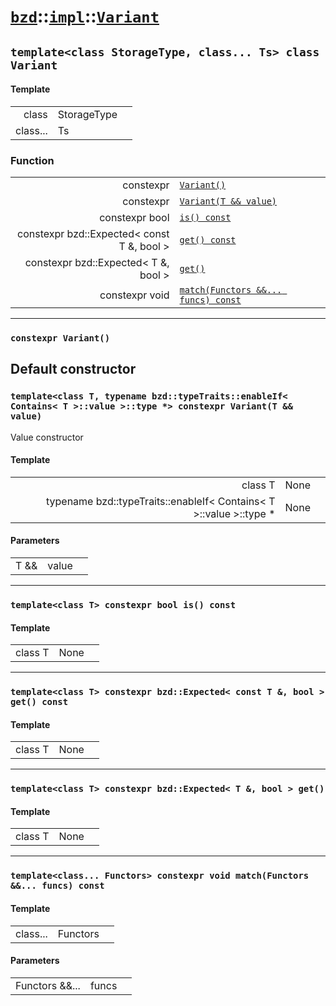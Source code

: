 # [`bzd`](../../../index.md)::[`impl`](../../index.md)::[`Variant`](../index.md)

## `template<class StorageType, class... Ts> class Variant`

#### Template
||||
|---:|:---|:---|
|class|StorageType||
|class...|Ts||
### Function
||||
|---:|:---|:---|
|constexpr|[`Variant()`](./index.md)||
|constexpr|[`Variant(T && value)`](./index.md)||
|constexpr bool|[`is() const`](./index.md)||
|constexpr bzd::Expected< const T &, bool >|[`get() const`](./index.md)||
|constexpr bzd::Expected< T &, bool >|[`get()`](./index.md)||
|constexpr void|[`match(Functors &&... funcs) const`](./index.md)||
------
### `constexpr Variant()`
Default constructor
------
### `template<class T, typename bzd::typeTraits::enableIf< Contains< T >::value >::type *> constexpr Variant(T && value)`
Value constructor
#### Template
||||
|---:|:---|:---|
|class T|None||
|typename bzd::typeTraits::enableIf< Contains< T >::value >::type *|None||
#### Parameters
||||
|---:|:---|:---|
|T &&|value||
------
### `template<class T> constexpr bool is() const`

#### Template
||||
|---:|:---|:---|
|class T|None||
------
### `template<class T> constexpr bzd::Expected< const T &, bool > get() const`

#### Template
||||
|---:|:---|:---|
|class T|None||
------
### `template<class T> constexpr bzd::Expected< T &, bool > get()`

#### Template
||||
|---:|:---|:---|
|class T|None||
------
### `template<class... Functors> constexpr void match(Functors &&... funcs) const`

#### Template
||||
|---:|:---|:---|
|class...|Functors||
#### Parameters
||||
|---:|:---|:---|
|Functors &&...|funcs||
